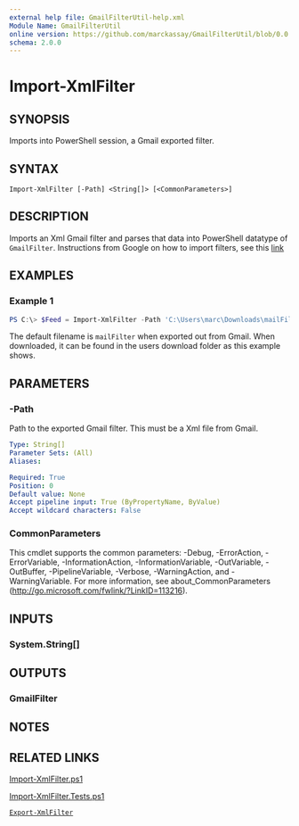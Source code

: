 ```yaml
---
external help file: GmailFilterUtil-help.xml
Module Name: GmailFilterUtil
online version: https://github.com/marckassay/GmailFilterUtil/blob/0.0.3/docs/Import-XmlFilter.md
schema: 2.0.0
---
```


# Import-XmlFilter

## SYNOPSIS
Imports into PowerShell session, a Gmail exported filter.

## SYNTAX

```
Import-XmlFilter [-Path] <String[]> [<CommonParameters>]
```

## DESCRIPTION

Imports an Xml Gmail filter and parses that data into PowerShell datatype of `GmailFilter`.  Instructions from Google on how to import filters, see this [link](https://support.google.com/mail/answer/6579#)

## EXAMPLES

### Example 1

```powershell
PS C:\> $Feed = Import-XmlFilter -Path 'C:\Users\marc\Downloads\mailFilters.xml'
```

The default filename is `mailFilter` when exported out from Gmail. When downloaded, it can be found in the users download folder as this example shows.

## PARAMETERS

### -Path

Path to the exported Gmail filter. This must be a Xml file from Gmail.

```yaml
Type: String[]
Parameter Sets: (All)
Aliases:

Required: True
Position: 0
Default value: None
Accept pipeline input: True (ByPropertyName, ByValue)
Accept wildcard characters: False
```

### CommonParameters
This cmdlet supports the common parameters: -Debug, -ErrorAction, -ErrorVariable, -InformationAction, -InformationVariable, -OutVariable, -OutBuffer, -PipelineVariable, -Verbose, -WarningAction, and -WarningVariable. For more information, see about_CommonParameters (http://go.microsoft.com/fwlink/?LinkID=113216).

## INPUTS

### System.String[]

## OUTPUTS

### GmailFilter

## NOTES

## RELATED LINKS

[Import-XmlFilter.ps1](https://github.com/marckassay/GmailFilterUtil/blob/0.0.3/src/xml/Import-XmlFilter.ps1)

[Import-XmlFilter.Tests.ps1](https://github.com/marckassay/GmailFilterUtil/blob/0.0.3/test/xml/Import-XmlFilter.Tests.ps1)

[`Export-XmlFilter`](https://github.com/marckassay/GmailFilterUtil/blob/0.0.3/docs/Export-XmlFilter.md)
